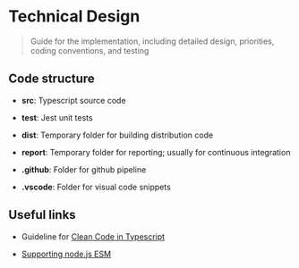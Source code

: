 # Technical Design

> Guide for the implementation, including detailed design, priorities, coding conventions, and testing

## Code structure

 - __src__: Typescript source code

 - __test__: Jest unit tests

 - __dist__: Temporary folder for building distribution code

 - __report__: Temporary folder for reporting; usually for continuous integration

 - __.github__: Folder for github pipeline

 - __.vscode__: Folder for visual code snippets

## Useful links

 - Guideline for [Clean Code in Typescript](https://labs42io.github.io/clean-code-typescript/)

 - [Supporting node.js ESM](https://the-guild.dev/blog/support-nodejs-esm)